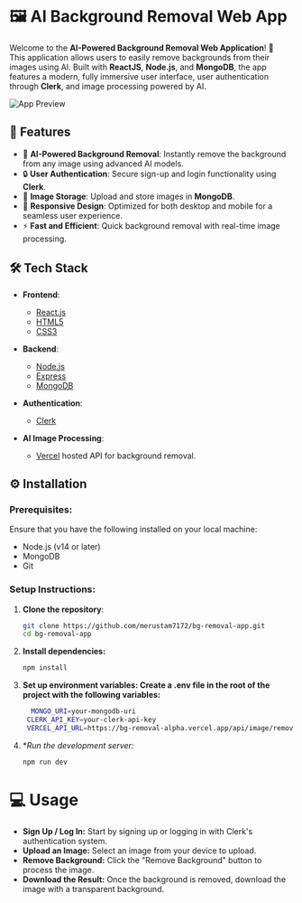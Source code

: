 # 🖼️ AI Background Removal Web App 

Welcome to the **AI-Powered Background Removal Web Application**! 🚀  
This application allows users to easily remove backgrounds from their images using AI. Built with **ReactJS**, **Node.js**, and **MongoDB**, the app features a modern, fully immersive user interface, user authentication through **Clerk**, and image processing powered by AI.

![App Preview](https://bg-removal-j1k6.vercel.app/)

## 🌟 Features
- 🎨 **AI-Powered Background Removal**: Instantly remove the background from any image using advanced AI models.
- 🔒 **User Authentication**: Secure sign-up and login functionality using **Clerk**.
- 💾 **Image Storage**: Upload and store images in **MongoDB**.
- 🎯 **Responsive Design**: Optimized for both desktop and mobile for a seamless user experience.
- ⚡ **Fast and Efficient**: Quick background removal with real-time image processing.

## 🛠️ Tech Stack
- **Frontend**:  
  - [React.js](https://reactjs.org/)
  - [HTML5](https://developer.mozilla.org/en-US/docs/Web/Guide/HTML/HTML5)
  - [CSS3](https://developer.mozilla.org/en-US/docs/Web/CSS)
  
- **Backend**:
  - [Node.js](https://nodejs.org/)
  - [Express](https://expressjs.com/)
  - [MongoDB](https://www.mongodb.com/)

- **Authentication**:  
  - [Clerk](https://clerk.dev/)

- **AI Image Processing**:  
  - [Vercel](https://vercel.com/) hosted API for background removal.

## ⚙️ Installation

### Prerequisites:
Ensure that you have the following installed on your local machine:
- Node.js (v14 or later)
- MongoDB
- Git

### Setup Instructions:
1. **Clone the repository**:
   ```bash
   git clone https://github.com/merustam7172/bg-removal-app.git
   cd bg-removal-app
2. **Install dependencies:**
   ```bash
   npm install
3. **Set up environment variables: Create a .env file in the root of the project with the following variables:**
   ```bash
     MONGO_URI=your-mongodb-uri
    CLERK_API_KEY=your-clerk-api-key
    VERCEL_API_URL=https://bg-removal-alpha.vercel.app/api/image/remove-bg
4. **Run the development server:*
   ```bash
   npm run dev


  # 💻 Usage
- **Sign Up / Log In:** Start by signing up or logging in with Clerk's authentication system.
- **Upload an Image:** Select an image from your device to upload.
- **Remove Background:** Click the "Remove Background" button to process the image.
- **Download the Result:** Once the background is removed, download the image with a transparent background.


   

